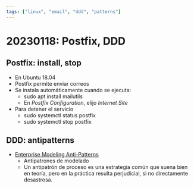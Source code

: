 ```yaml
---
tags: ["linux", "email", "ddd", "patterns"]
---
```


# 20230118: Postfix, DDD

## Postfix: install, stop

- En Ubuntu 18.04
- Postfix permite enviar correos
- Se instala automáticamente cuando se ejecuta:
  - sudo apt install mailutils
  - En _Postfix Configuration_, elijo _Internet Site_
- Para detener el servicio
  - sudo systemctl status postfix
  - sudo systemctl stop postfix

## DDD: antipatterns

- [Enterprise Modeling Anti-Patterns](http://agilemodeling.com/essays/enterpriseModelingAntiPatterns.htm)
  - Antipatrones de modelado
  - Un antipatrón de proceso es una estrategia común que suena bien en teoría, pero en la práctica resulta perjudicial, si no directamente desastrosa.
